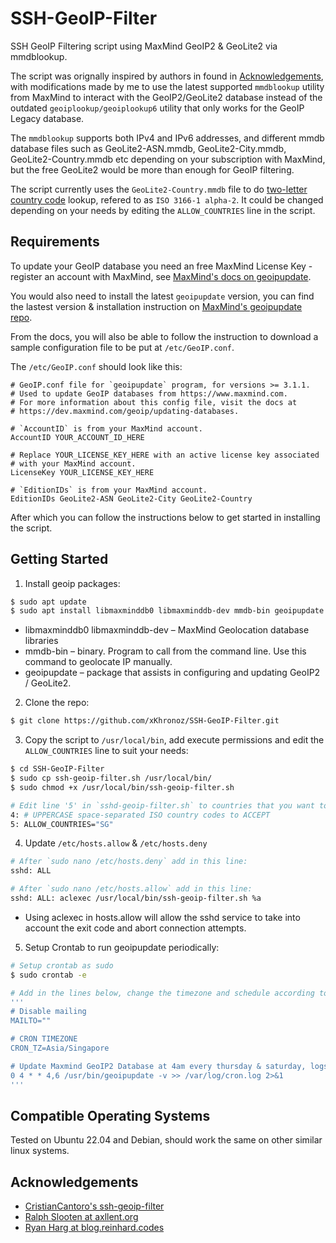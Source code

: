 # SSH-GeoIP-Filter
SSH GeoIP Filtering script using MaxMind GeoIP2 & GeoLite2 via mmdblookup.

The script was orignally inspired by authors in found in [Acknowledgements](#acknowledgements), with modifications made by me to use the latest supported `mmdblookup` utility from MaxMind to interact with the GeoIP2/GeoLite2 database instead of the outdated `geoiplookup/geoiplookup6` utility that only works for the GeoIP Legacy database.

The `mmdblookup` supports both IPv4 and IPv6 addresses, and different mmdb database files such as GeoLite2-ASN.mmdb, GeoLite2-City.mmdb, GeoLite2-Country.mmdb etc depending on your subscription with MaxMind, but the free GeoLite2 would be more than enough for GeoIP filtering.

The script currently uses the `GeoLite2-Country.mmdb` file to do [two-letter country code](https://dev.maxmind.com/geoip/docs/databases/city-and-country#:~:text=City-,country_iso_code,-string%20(2)) lookup, refered to as `ISO 3166-1 alpha-2`. It could be changed depending on your needs by editing the `ALLOW_COUNTRIES` line in the script.

## Requirements

To update your GeoIP database you need an free MaxMind License Key - register an account
with MaxMind, see [MaxMind's docs on geoipupdate](https://dev.maxmind.com/geoip/updating-databases).

You would also need to install the latest `geoipupdate` version,
you can find the lastest version & installation instruction on [MaxMind's geoipupdate repo](https://github.com/maxmind/geoipupdate).

From the docs, you will also be able to follow the instruction to download a sample configuration file to be put at `/etc/GeoIP.conf`.

The `/etc/GeoIP.conf` should look like this:

```plain
# GeoIP.conf file for `geoipupdate` program, for versions >= 3.1.1.
# Used to update GeoIP databases from https://www.maxmind.com.
# For more information about this config file, visit the docs at
# https://dev.maxmind.com/geoip/updating-databases.

# `AccountID` is from your MaxMind account.
AccountID YOUR_ACCOUNT_ID_HERE

# Replace YOUR_LICENSE_KEY_HERE with an active license key associated
# with your MaxMind account.
LicenseKey YOUR_LICENSE_KEY_HERE

# `EditionIDs` is from your MaxMind account.
EditionIDs GeoLite2-ASN GeoLite2-City GeoLite2-Country
```

After which you can follow the instructions below to get started in installing the script.

## Getting Started

1. Install geoip packages:

```bash
$ sudo apt update
$ sudo apt install libmaxminddb0 libmaxminddb-dev mmdb-bin geoipupdate
```
- libmaxminddb0 libmaxminddb-dev – MaxMind Geolocation database libraries
- mmdb-bin – binary. Program to call from the command line. Use this command to geolocate IP manually.
- geoipupdate – package that assists in configuring and updating GeoIP2 / GeoLite2.

2. Clone the repo:

```bash
$ git clone https://github.com/xKhronoz/SSH-GeoIP-Filter.git
```

3. Copy the script to `/usr/local/bin`, add execute permissions and edit the `ALLOW_COUNTRIES` line to suit your needs:

```bash
$ cd SSH-GeoIP-Filter
$ sudo cp ssh-geoip-filter.sh /usr/local/bin/
$ sudo chmod +x /usr/local/bin/ssh-geoip-filter.sh

# Edit line '5' in `sshd-geoip-filter.sh` to countries that you want to allow ssh from:
4: # UPPERCASE space-separated ISO country codes to ACCEPT
5: ALLOW_COUNTRIES="SG"
```

4. Update `/etc/hosts.allow` & `/etc/hosts.deny`

```bash
# After `sudo nano /etc/hosts.deny` add in this line:
sshd: ALL

# After `sudo nano /etc/hosts.allow` add in this line:
sshd: ALL: aclexec /usr/local/bin/ssh-geoip-filter.sh %a
```
- Using aclexec in hosts.allow will allow the sshd service to take into account the exit code and abort connection attempts. 

5. Setup Crontab to run geoipupdate periodically:

```bash
# Setup crontab as sudo
$ sudo crontab -e

# Add in the lines below, change the timezone and schedule according to your preference (Use https://crontab.guru to get the schedule)
'''
# Disable mailing
MAILTO=""

# CRON TIMEZONE
CRON_TZ=Asia/Singapore

# Update Maxmind GeoIP2 Database at 4am every thursday & saturday, logs to a file
0 4 * * 4,6 /usr/bin/geoipupdate -v >> /var/log/cron.log 2>&1
'''
```

## Compatible Operating Systems

Tested on Ubuntu 22.04 and Debian, should work the same on other similar linux systems.

## Acknowledgements <a name = "acknowledgements"></a>

- [CristianCantoro's ssh-geoip-filter](https://github.com/CristianCantoro/ssh-geoip-filter)
- [Ralph Slooten at axllent.org](https://www.axllent.org/docs/view/ssh-geoip/)
- [Ryan Harg at blog.reinhard.codes](https://blog.reinhard.codes/2023/04/02/restricting-access-to-ssh-using-fail2ban-and-geoip/)
